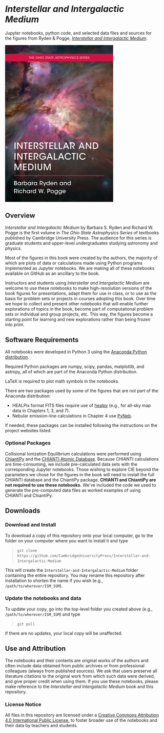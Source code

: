 # *Interstellar and Intergalactic Medium*

Jupyter notebooks, python code, and selected data files and sources for the figures from Ryden &amp; Pogge, 
[*Interstellar and Intergalactic Medium*](https://www.cambridge.org/highereducation/books/interstellar-and-intergalactic-medium/A647BECF975E19E86F7F88F7BB103AA7).

[!["ISM/IGM Cover"](Misc/ISMIGM_Cover_512.png?raw=true "Interstellar and Intergalactic Medium")](https://www.cambridge.org/highereducation/books/interstellar-and-intergalactic-medium/A647BECF975E19E86F7F88F7BB103AA7)

## Overview
*Interstellar and Intergalactic Medium* by Barbara S. Ryden and Richard W. Pogge is the first volume in *The Ohio State Astrophysics Series* of 
textbooks published by Cambridge University Press.  The audience for this series is graduate students and upper-level undergraduates studying astronomy and physics.

Most of the figures in this book were created by the authors, the majority of which are plots of data or calculations made using
Python programs implemented as Jupyter notebooks. We are making all of these notebooks available on GitHub as an ancillary 
to the book.

Instructors and students using *Interstellar and Intergalactic Medium* are welcome to use these notebooks to make high-resolution versions
of the book figures for presentations, adapt them for use in class, or to use as the basis for problem sets or projects in courses adopting this
book.  Over time we hope to collect and present other notebooks that will enable further explorations of topics in the book, become
part of computational problem sets or individual and group projects, etc. This way, the figures become a starting point for learning
and new explorations rather than being frozen into print.

## Software Requirements

All notebooks were developed in Python 3 using the [Anaconda Python distribution](https://www.anaconda.com). 

Required Python packages are numpy, scipy, pandas, matplotlib, and astropy, all of which are part of the Anaconda Python distribution.

LaTeX is required to plot math symbols in the notebooks.

There are two packages used by some of the figures that are not part of the Anaconda distribution:

 * HEALPix format FITS files require use of [healpy](https://github.com/healpy/healpy) (e.g., for all-sky map data in Chapters 1, 3, and 7).
 * Nebular emission-line calculations in Chapter 4 use [PyNeb](https://github.com/Morisset/PyNeb_devel).
 
If needed, these packages can be installed following the instructions on the project websites listed.

### Optional Packages

Collisional Ionization Equilibrium calculations were performed using [ChiantiPy](https://github.com/chianti-atomic/ChiantiPy/) and the 
[CHIANTI Atomic Database](https://www.chiantidatabase.org/).  Because CHIANTI calculations are time-consuming, we include pre-calculated data sets
with the corresponding Jupyter notebooks. Those wishing to explore CIE beyond the parameters we chose for the figures in the book will need to install the 
full CHIANTI database and the ChiantiPy package. **CHIANTI and ChiantiPy are not required to use these notebooks.**  We've included the code we used
to generate the pre-computed data files as worked examples of using CHIANTI and ChiantiPy.

## Downloads

### Download and Install

To download a copy of this repository onto your local computer, go to the folder on your computer where you want to install it and type

> `git clone https://github.com/CambridgeUniversityPress/Interstellar-and-Intergalactic-Medium`

This will create the `Interstellar-and-Intergalactic-Medium` folder containing the entire repository.  You may rename this repository after
installation to shorten the name if you wish (e.g., `/path/to/wherever/ISM_IGM`).

### Update the notebooks and data

To update your copy, go into the top-level folder you created above (e.g., `/path/to/wherever/ISM_IGM`) and type

> `git pull`

If there are no updates, your local copy will be unaffected.

## Use and Attribution

The notebooks and their contents are original works of the authors and often include data obtained from public archives or from 
professional colleagues (always from published sources).  We ask that users preserve all literature citations to the original work
from which such data were derived, and give proper credit when using them. If you use these notebooks, please make
reference to the *Interstellar and Intergalactic Medium* book and this repository.

### License Notice

All files in this repository are licensed under a [Creative Commons Attribution 4.0 International Public License](https://creativecommons.org/licenses/by/4.0/), to 
foster broader use of the notebooks and their data by teachers and students.
